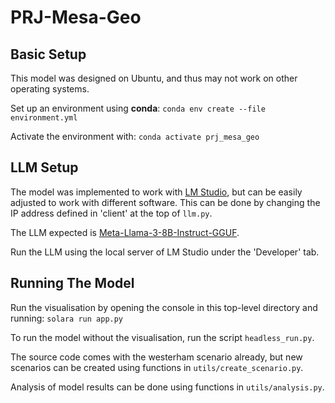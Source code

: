 # PRJ-Mesa-Geo

## Basic Setup

This model was designed on Ubuntu, and thus may not work on other operating systems.

Set up an environment using **conda**:
`conda env create --file environment.yml`

Activate the environment with:
`conda activate prj_mesa_geo`

## LLM Setup

The model was implemented to work with [LM Studio](https://lmstudio.ai/), but can be easily adjusted to work with different software.
This can be done by changing the IP address defined in 'client' at the top of `llm.py`.

The LLM expected is [Meta-Llama-3-8B-Instruct-GGUF](https://huggingface.co/SanctumAI/Meta-Llama-3-8B-Instruct-GGUF).

Run the LLM using the local server of LM Studio under the 'Developer' tab.

## Running The Model

Run the visualisation by opening the console in this top-level directory and running:
`solara run app.py`

To run the model without the visualisation, run the script `headless_run.py`.

The source code comes with the westerham scenario already, but new scenarios can be created using functions in `utils/create_scenario.py`.

Analysis of model results can be done using functions in `utils/analysis.py`.
